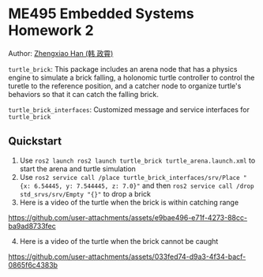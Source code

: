 # ME495 Embedded Systems Homework 2

Author: [Zhengxiao Han (韩 政霄)](https://0nhc.github.io)

`turtle_brick`: This package includes an arena node that has a physics engine to simulate a brick falling, a holonomic turtle controller to control the turetle to the reference position, and a catcher node to organize turtle's behaviors so that it can catch the falling brick.

`turtle_brick_interfaces`: Customized message and service interfaces for `turtle_brick`

## Quickstart

1. Use `ros2 launch ros2 launch turtle_brick turtle_arena.launch.xml` to start the arena and turtle simulation
2. Use `ros2 service call /place turtle_brick_interfaces/srv/Place "{x: 6.54445, y: 7.544445, z: 7.0}"` and then `ros2 service call /drop std_srvs/srv/Empty "{}"` to drop a brick
3. Here is a video of the turtle when the brick is within catching range

https://github.com/user-attachments/assets/e9bae496-e71f-4273-88cc-ba9ad8733fec

4. Here is a video of the turtle when the brick cannot be caught

https://github.com/user-attachments/assets/033fed74-d9a3-4f34-bacf-0865f6c4383b
